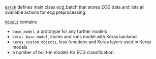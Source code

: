 [```Batch```](batch.md) defines main class ecg_batch that stores ECG data and 
lists all available actions for ecg preprocessing. 

[```Models```](models.md) contains
* ```base_model```, a prototype for any further models
* ```keras_base_model```, stores and runs model with Keras backend
* ```keras_custom_objects```, loss functions and Keras layers used in Keras models
* a number of built-in models for ECG classification.